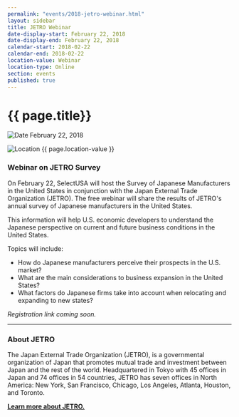 ```yaml
---
permalink: "events/2018-jetro-webinar.html"
layout: sidebar
title: JETRO Webinar
date-display-start: February 22, 2018
date-display-end: February 22, 2018
calendar-start: 2018-02-22
calendar-end: 2018-02-22
location-value: Webinar
location-type: Online
section: events
published: true
---
```


# {{ page.title}}

![Date](https://google.github.io/material-design-icons/action/svg/design/ic_event_24px.svg "Date") February 22, 2018

![Location](http://google.github.io/material-design-icons/social/svg/design/ic_location_city_24px.svg "Location") {{ page.location-value }}

### Webinar on JETRO Survey

On February 22, SelectUSA will host the Survey of Japanese Manufacturers in the United States in conjunction with the Japan External Trade Organization (JETRO). The free webinar will share the results of JETRO's annual survey of Japanese manufacturers in the United States. 

This information will help U.S. economic developers to understand the Japanese perspective on current and future business conditions in the United States. 

Topics will include:

* How do Japanese manufacturers perceive their prospects in the U.S. market?
* What are the main considerations to business expansion in the United States?
* What factors do Japanese firms take into account when relocating and expanding to new states?

_Registration link coming soon._

---
### About JETRO

The Japan External Trade Organization (JETRO), is a governmental organization of Japan that promotes mutual trade and investment between Japan and the rest of the world. Headquartered in Tokyo with 45 offices in Japan and 74 offices in 54 countries, JETRO has seven offices in North America: New York, San Francisco, Chicago, Los Angeles, Atlanta, Houston, and Toronto.

[**Learn more about JETRO.**](https://www.jetro.go.jp/usa/about.html)
